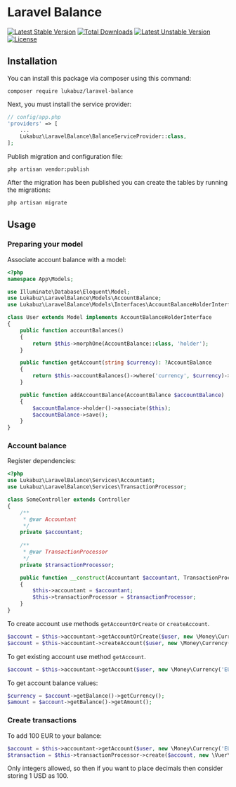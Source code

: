 # Laravel Balance

[![Latest Stable Version](https://poser.pugx.org/lukabuz/laravel-balance/v/stable)](https://packagist.org/packages/lukabuz/laravel-balance) [![Total Downloads](https://poser.pugx.org/lukabuz/laravel-balance/downloads)](https://packagist.org/packages/lukabuz/laravel-balance) [![Latest Unstable Version](https://poser.pugx.org/lukabuz/laravel-balance/v/unstable)](https://packagist.org/packages/lukabuz/laravel-balance) [![License](https://poser.pugx.org/lukabuz/laravel-balance/license)](https://packagist.org/packages/lukabuz/laravel-balance)

## Installation

You can install this package via composer using this command:
  
```
composer require lukabuz/laravel-balance
```

Next, you must install the service provider:

``` php
// config/app.php
'providers' => [
    ...
    Lukabuz\LaravelBalance\BalanceServiceProvider::class,
];
```

Publish migration and configuration file:

```
php artisan vendor:publish
```

After the migration has been published you can create the tables by running the migrations:
```
php artisan migrate
```

## Usage
### Preparing your model

Associate account balance with a model:
``` php
<?php
namespace App\Models;

use Illuminate\Database\Eloquent\Model;
use Lukabuz\LaravelBalance\Models\AccountBalance;
use Lukabuz\LaravelBalance\Models\Interfaces\AccountBalanceHolderInterface

class User extends Model implements AccountBalanceHolderInterface
{
    public function accountBalances()
    {
        return $this->morphOne(AccountBalance::class, 'holder');
    }

    public function getAccount(string $currency): ?AccountBalance
    {
        return $this->accountBalances()->where('currency', $currency)->first();
    }

    public function addAccountBalance(AccountBalance $accountBalance)
    {
        $accountBalance->holder()->associate($this);
        $accountBalance->save();
    }
}
```

### Account balance
Register dependencies:
``` php
<?php
use Lukabuz\LaravelBalance\Services\Accountant;
use Lukabuz\LaravelBalance\Services\TransactionProcessor;

class SomeController extends Controller
{
    /**
     * @var Accountant
     */
    private $accountant;
    
    /**
     * @var TransactionProcessor
     */
    private $transactionProcessor;

    public function __construct(Accountant $accountant, TransactionProcessor $transactionProcessor)
    {
        $this->accountant = $accountant;
        $this->transactionProcessor = $transactionProcessor;
    }
}
```
To create account use methods `getAccountOrCreate` or `createAccount`.
``` php
$account = $this->accountant->getAccountOrCreate($user, new \Money\Currency('EUR'));
$account = $this->accountant->createAccount($user, new \Money\Currency('EUR'));
```
To get existing account use method `getAccount`.
``` php
$account = $this->accountant->getAccount($user, new \Money\Currency('EUR'));
```
To get account balance values:
``` php
$currency = $account->getBalance()->getCurrency();
$amount = $account->getBalance()->getAmount();
```
### Create transactions
To add 100 EUR to your balance:
```php
$account = $this->accountant->getAccount($user, new \Money\Currency('EUR'));
$transaction = $this->transactionProcessor->create($account, new \Vuer\LaravelBalance\Dto\TransactionDto(100));
```
Only integers allowed, so then if you want to place decimals then consider storing 1 USD as 100.
